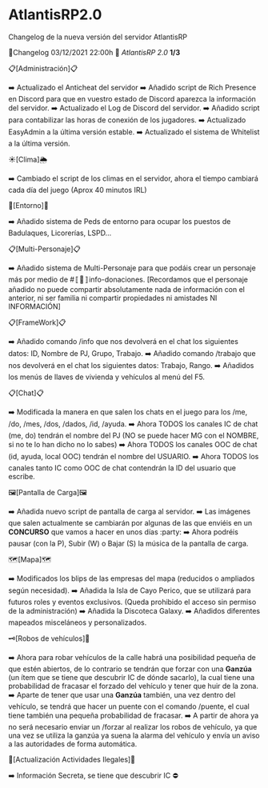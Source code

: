 # AtlantisRP2.0

Changelog de la nueva versión del servidor AtlantisRP

🔴Changelog 03/12/2021 22:00h 🔴 *AtlantisRP 2.0* **1/3**

📋[Administración]📋

➡️ Actualizado el Anticheat del servidor
➡️ Añadido script de Rich Presence en Discord para que en vuestro estado de Discord aparezca la información del servidor.
➡️ Actualizado el Log de Discord del servidor.
➡️ Añadido script para contabilizar las horas de conexión de los jugadores.
➡️ Actualizado EasyAdmin a la última versión estable.
➡️ Actualizado el sistema de Whitelist a la última versión.

☀️[Clima]🌦️

➡️ Cambiado el script de los climas en el servidor, ahora el tiempo cambiará cada día del juego (Aprox 40 minutos IRL)

🚶[Entorno]🚶‍

➡️ Añadido sistema de Peds de entorno para ocupar los puestos de Badulaques, Licorerías, LSPD...

📋[Multi-Personaje]📋

➡️ Añadido sistema de Multi-Personaje para que podáis crear un personaje más por medio de #〚📝〛info-donaciones. [Recordamos que el personaje añadido no puede compartir absolutamente nada de información con el anterior, ni ser familia ni compartir propiedades ni amistades NI INFORMACIÓN]

📋[FrameWork]📋

➡️ Añadido comando /info que nos devolverá en el chat los siguientes datos: ID, Nombre de PJ, Grupo, Trabajo.
➡️ Añadido comando /trabajo que nos devolverá en el chat los siguientes datos: Trabajo, Rango.
➡️ Añadidos los menús de llaves de vivienda y vehículos al menú del F5.

📋[Chat]📋

➡️ Modificada la manera en que salen los chats en el juego para los /me, /do, /mes, /dos, /dados, /id, /ayuda.
➡️ Ahora TODOS los canales IC de chat (me, do) tendrán el nombre del PJ (NO se puede hacer MG con el NOMBRE, si no te lo han dicho no lo sabes)
➡️ Ahora TODOS los canales OOC de chat (id, ayuda, local OOC) tendrán el nombre del USUARIO.
➡️ Ahora TODOS los canales tanto IC como OOC de chat contendrán la ID del usuario que escribe.

🖼️[Pantalla de Carga]🖼️

➡️ Añadida nuevo script de pantalla de carga al servidor.
➡️ Las imágenes que salen actualmente se cambiarán por algunas de las que enviéis en un **CONCURSO** que vamos a hacer en unos días :party: 
➡️ Ahora podréis pausar (con la P), Subir (W) o Bajar (S) la música de la pantalla de carga.

🗺️[Mapa]🗺️

➡️ Modificados los blips de las empresas del mapa (reducidos o ampliados según necesidad).
➡️ Añadida la Isla de Cayo Perico, que se utilizará para futuros roles y eventos exclusivos. (Queda prohibido el acceso sin permiso de la administración)
➡️ Añadida la Discoteca Galaxy.
➡️ Añadidos diferentes mapeados misceláneos y personalizados.

🗝️[Robos de vehículos]🔑

➡️ Ahora para robar vehículos de la calle habrá una posibilidad pequeña de que estén abiertos, de lo contrario se tendrán que forzar con una **Ganzúa** (un ítem que se tiene que descubrir IC de dónde sacarlo), la cual tiene una probabilidad de fracasar el forzado del vehículo y tener que huir de la zona.
➡️ Aparte de tener que usar una **Ganzúa** también, una vez dentro del vehículo, se tendrá que hacer un puente con el comando /puente, el cual tiene también una pequeña probabilidad de fracasar.
➡️ A partir de ahora ya no será necesario enviar un /forzar al realizar los robos de vehículo, ya que una vez se utiliza la ganzúa ya suena la alarma del vehículo y envía un aviso a las autoridades de forma automática.

🔪[Actualización Actividades Ilegales]🔫

➡️ Información Secreta, se tiene que descubrir IC ⛔
